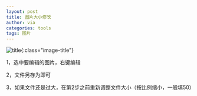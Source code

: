 ```yaml
---
layout: post
title: 图片大小修改
author: via
categories: tools 
tags: 图片
---
```


![title](https://image.sideproject.cn/titlex/title_001.jpg){:class="image-title"}

1，选中要编辑的图片，右键编辑

2，文件另存为即可

3，如果文件还是过大，在第2步之前重新调整文件大小（按比例缩小，一般填50）